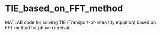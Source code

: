 # TIE_based_on_FFT_method
MATLAB code for solving TIE (Transport-of-intensity equation) based on FFT method for phase retreival.
